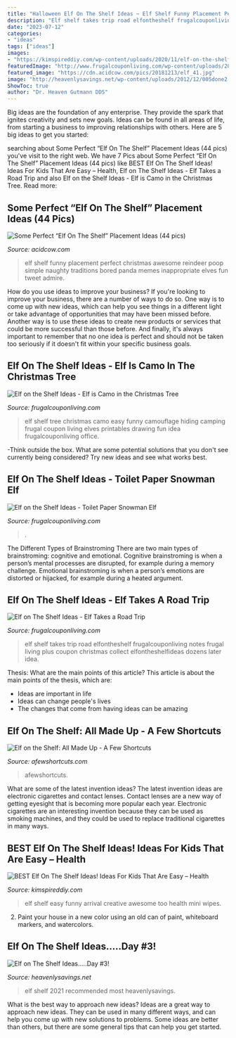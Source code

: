 ```yaml
---
title: "Halloween Elf On The Shelf Ideas ~ Elf Shelf Funny Placement Perfect Christmas Awesome Reindeer Poop Simple Naughty Traditions Bored Panda Memes Inappropriate Elves Fun Tweet Admire"
description: "Elf shelf takes trip road elfontheshelf frugalcouponliving notes frugal living plus coupon christmas collect elfontheshelfideas dozens later idea"
date: "2023-07-12"
categories:
- "ideas"
tags: ["ideas"]
images:
- "https://kimspireddiy.com/wp-content/uploads/2020/11/elf-on-the-shelf-healthy-1-1.jpg"
featuredImage: "http://www.frugalcouponliving.com/wp-content/uploads/2014/11/Elf-on-the-shelf-ideas-camo-frugal-coupon-living.jpg"
featured_image: "https://cdn.acidcow.com/pics/20181213/elf_41.jpg"
image: "http://heavenlysavings.net/wp-content/uploads/2012/12/005done2.jpg"
ShowToc: true
author: "Dr. Heaven Gutmann DDS"
---
```



Big ideas are the foundation of any enterprise. They provide the spark that ignites creativity and sets new goals. Ideas can be found in all areas of life, from starting a business to improving relationships with others. Here are 5 big ideas to get you started:

	

		
searching about Some Perfect “Elf On The Shelf” Placement Ideas (44 pics) you've visit to the right web. We have 7 Pics about Some Perfect “Elf On The Shelf” Placement Ideas (44 pics) like BEST Elf On The Shelf Ideas! Ideas For Kids That Are Easy – Health, Elf on The Shelf Ideas - Elf Takes a Road Trip and also Elf on the Shelf Ideas - Elf is Camo in the Christmas Tree. Read more:
		
    
## Some Perfect “Elf On The Shelf” Placement Ideas (44 Pics)

<img loading=lazy src="https://cdn.acidcow.com/pics/20181213/elf_41.jpg" onerror="this.onerror=null;this.src='https://tse4.mm.bing.net/th?id=OIP.rVAzKIwPv_ZpXUUVNR4c9wHaJ4&amp;pid=15.1';" alt="Some Perfect “Elf On The Shelf” Placement Ideas (44 pics)">

_Source: acidcow.com_

>elf shelf funny placement perfect christmas awesome reindeer poop simple naughty traditions bored panda memes inappropriate elves fun tweet admire. 

	

How do you use ideas to improve your business?
If you're looking to improve your business, there are a number of ways to do so. One way is to come up with new ideas, which can help you see things in a different light or take advantage of opportunities that may have been missed before. Another way is to use these ideas to create new products or services that could be more successful than those before. And finally, it's always important to remember that no one idea is perfect and should not be taken too seriously if it doesn't fit within your specific business goals.

    
## Elf On The Shelf Ideas - Elf Is Camo In The Christmas Tree

<img loading=lazy src="http://www.frugalcouponliving.com/wp-content/uploads/2014/11/Elf-on-the-shelf-ideas-camo-frugal-coupon-living.jpg" onerror="this.onerror=null;this.src='https://tse2.mm.bing.net/th?id=OIP.7r37pjWjbchiaOhq1IXnjgHaLH&amp;pid=15.1';" alt="Elf on the Shelf Ideas - Elf is Camo in the Christmas Tree">

_Source: frugalcouponliving.com_

>elf shelf tree christmas camo easy funny camouflage hiding camping frugal coupon living elves printables drawing fun idea frugalcouponliving office. 

	

-Think outside the box. What are some potential solutions that you don't see currently being considered? Try new ideas and see what works best. 

    
## Elf On The Shelf Ideas - Toilet Paper Snowman Elf

<img loading=lazy src="https://www.frugalcouponliving.com/wp-content/uploads/2014/11/TP-Snowman-Elf-on-the-shelf-ideas-frugal-coupon-living.jpg" onerror="this.onerror=null;this.src='https://tse2.mm.bing.net/th?id=OIP.GryHoLz8Gn0WH0Uu92pykgHaLH&amp;pid=15.1';" alt="Elf on the Shelf Ideas - Toilet Paper Snowman Elf">

_Source: frugalcouponliving.com_

>. 

	

The Different Types of Brainstroming
There are two main types of brainstroming: cognitive and emotional. Cognitive brainstroming is when a person’s mental processes are disrupted, for example during a memory challenge. Emotional brainstroming is when a person’s emotions are distorted or hijacked, for example during a heated argument.

    
## Elf On The Shelf Ideas - Elf Takes A Road Trip

<img loading=lazy src="http://www.frugalcouponliving.com/wp-content/uploads/2013/11/elf-on-the-shelf-ideas-traffic-frugal-coupon-living.jpg" onerror="this.onerror=null;this.src='https://tse2.mm.bing.net/th?id=OIP.1IrDiDhNEyjuOvgzc6NBLQHaLH&amp;pid=15.1';" alt="Elf on The Shelf Ideas - Elf Takes a Road Trip">

_Source: frugalcouponliving.com_

>elf shelf takes trip road elfontheshelf frugalcouponliving notes frugal living plus coupon christmas collect elfontheshelfideas dozens later idea. 

	

Thesis: What are the main points of this article?
This article is about the main points of the thesis, which are: 
- Ideas are important in life
- Ideas can change people's lives
- The changes that come from having ideas can be amazing

    
## Elf On The Shelf: All Made Up - A Few Shortcuts

<img loading=lazy src="https://afewshortcuts.com/wp-content/uploads/2013/11/image102.jpeg" onerror="this.onerror=null;this.src='https://tse3.mm.bing.net/th?id=OIP.YOj7mu9fNOY4Ry5wO5ixWgHaJ4&amp;pid=15.1';" alt="Elf on the Shelf: All Made Up - A Few Shortcuts">

_Source: afewshortcuts.com_

>afewshortcuts. 

	

What are some of the latest invention ideas?
The latest invention ideas are electronic cigarettes and contact lenses. Contact lenses are a new way of getting eyesight that is becoming more popular each year. Electronic cigarettes are an interesting invention because they can be used as smoking machines, and they could be used to replace traditional cigarettes in many ways.

    
## BEST Elf On The Shelf Ideas! Ideas For Kids That Are Easy – Health

<img loading=lazy src="https://kimspireddiy.com/wp-content/uploads/2020/11/elf-on-the-shelf-healthy-1-1.jpg" onerror="this.onerror=null;this.src='https://tse4.mm.bing.net/th?id=OIP.1jyHjDRpyZmXRtPIA5Uf_wHaNM&amp;pid=15.1';" alt="BEST Elf On The Shelf Ideas! Ideas For Kids That Are Easy – Health">

_Source: kimspireddiy.com_

>elf shelf easy funny arrival creative awesome too health mini wipes. 

	

2. Paint your house in a new color using an old can of paint, whiteboard markers, and watercolors.

    
## Elf On The Shelf Ideas.....Day #3!

<img loading=lazy src="http://heavenlysavings.net/wp-content/uploads/2012/12/005done2.jpg" onerror="this.onerror=null;this.src='https://tse1.mm.bing.net/th?id=OIP.cJPohOyeDeXk2a_gkoQY8gHaIR&amp;pid=15.1';" alt="Elf on The Shelf Ideas.....Day #3!">

_Source: heavenlysavings.net_

>elf shelf 2021 recommended most heavenlysavings. 

	

What is the best way to approach new ideas?
Ideas are a great way to approach new ideas. They can be used in many different ways, and can help you come up with new solutions to problems. Some ideas are better than others, but there are some general tips that can help you get started.

